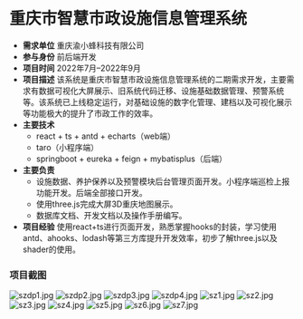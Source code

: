 # 重庆市智慧市政设施信息管理系统
- **需求单位** 重庆渝小蜂科技有限公司
- **参与身份** 前后端开发
- **项目时间** 2022年7月–2022年9月
- **项目描述** 该系统是重庆市智慧市政设施信息管理系统的二期需求开发，主要需求有数据可视化大屏展示、旧系统代码迁移、设施基础数据管理、预警系统等。该系统已上线稳定运行，对基础设施的数字化管理、建档以及可视化展示等功能极大的提升了市政工作的效率。
- **主要技术** 
  - react + ts + antd + echarts（web端）
  - taro（小程序端）
  - springboot + eureka + feign + mybatisplus（后端）
- **主要负责**
  - 设施数据、养护保养以及预警模块后台管理页面开发。小程序端巡检上报功能开发。后端全部接口开发。
  - 使用three.js完成大屏3D重庆地图展示。
  - 数据库文档、开发文档以及操作手册编写。
- **项目经验** 使用react+ts进行页面开发，熟悉掌握hooks的封装，学习使用antd、ahooks、lodash等第三方库提升开发效率，初步了解three.js以及shader的使用。
### 项目截图
![szdp1.jpg](https://cdn.lnine9.icu/images/zhsz/1683898260402.jpg?imageView2/0/interlace/1/q/50|imageslim)
![szdp2.jpg](https://cdn.lnine9.icu/images/zhsz/1683898266914.jpg?imageView2/0/interlace/1/q/50|imageslim)
![szdp3.jpg](https://cdn.lnine9.icu/images/zhsz/1683898271714.jpg?imageView2/0/interlace/1/q/50|imageslim)
![szdp4.jpg](https://cdn.lnine9.icu/images/zhsz/1683898275641.jpg?imageView2/0/interlace/1/q/50|imageslim)
![sz1.jpg](https://cdn.lnine9.icu/images/zhsz/1683898301427.jpg?imageView2/0/interlace/1/q/50|imageslim)
![sz2.jpg](https://cdn.lnine9.icu/images/zhsz/1683898307049.jpg?imageView2/0/interlace/1/q/50|imageslim)
![sz3.jpg](https://cdn.lnine9.icu/images/zhsz/1683898308444.jpg?imageView2/0/interlace/1/q/50|imageslim)
![sz4.jpg](https://cdn.lnine9.icu/images/zhsz/1683898311794.jpg?imageView2/0/interlace/1/q/50|imageslim)
![sz5.jpg](https://cdn.lnine9.icu/images/zhsz/1683898312937.jpg?imageView2/0/interlace/1/q/50|imageslim)
![sz6.jpg](https://cdn.lnine9.icu/images/zhsz/1683898314284.jpg?imageView2/0/interlace/1/q/50|imageslim)
![sz7.jpg](https://cdn.lnine9.icu/images/zhsz/1683898317092.jpg?imageView2/0/interlace/1/q/50|imageslim)
